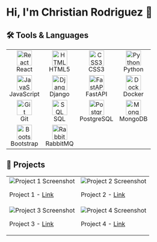 # Hi, I'm Christian Rodriguez 👋

## 🛠️ Tools & Languages

<!-- Icons from https://github.com/devicons/devicon -->

<table>
  <tr>
    <td align="center"><img alt="React" src="https://cdn.jsdelivr.net/gh/devicons/devicon/icons/react/react-original.svg" width="40" height="40"/><br>React</td>
    <td align="center"><img alt="HTML5" src="https://cdn.jsdelivr.net/gh/devicons/devicon/icons/html5/html5-original.svg" width="40" height="40"/><br>HTML5</td>
    <td align="center"><img alt="CSS3" src="https://cdn.jsdelivr.net/gh/devicons/devicon/icons/css3/css3-original.svg" width="40" height="40"/><br>CSS3</td>
    <td align="center"><img alt="Python" src="https://cdn.jsdelivr.net/gh/devicons/devicon/icons/python/python-original.svg" width="40" height="40"/><br>Python</td>
  </tr>
  <tr>
    <td align="center"><img alt="JavaScript" src="https://cdn.jsdelivr.net/gh/devicons/devicon/icons/javascript/javascript-original.svg" width="40" height="40"/><br>JavaScript</td>
    <td align="center"><img alt="Django" src="https://cdn.jsdelivr.net/gh/devicons/devicon/icons/django/django-plain.svg" width="40" height="40"/><br>Django</td>
    <td align="center"><img alt="FastAPI" src="https://cdn.jsdelivr.net/gh/devicons/devicon/icons/fastapi/fastapi-original.svg" width="40" height="40"/><br>FastAPI</td>
    <td align="center"><img alt="Docker" src="https://cdn.jsdelivr.net/gh/devicons/devicon/icons/docker/docker-original.svg" width="40" height="40"/><br>Docker</td>
  </tr>
  <tr>
    <td align="center"><img alt="Git" src="https://cdn.jsdelivr.net/gh/devicons/devicon/icons/git/git-original.svg" width="40" height="40"/><br>Git</td>
    <td align="center"><img alt="SQL" src="https://cdn.jsdelivr.net/gh/devicons/devicon/icons/mysql/mysql-original.svg" width="40" height="40"/><br>SQL</td>
    <td align="center"><img alt="PostgreSQL" src="https://cdn.jsdelivr.net/gh/devicons/devicon/icons/postgresql/postgresql-original.svg" width="40" height="40"/><br>PostgreSQL</td>
    <td align="center"><img alt="MongoDB" src="https://cdn.jsdelivr.net/gh/devicons/devicon/icons/mongodb/mongodb-original.svg" width="40" height="40"/><br>MongoDB</td>
  </tr>
  <tr>
    <td align="center"><img alt="Bootstrap" src="https://cdn.jsdelivr.net/gh/devicons/devicon/icons/bootstrap/bootstrap-plain.svg" width="40" height="40"/><br>Bootstrap</td>
    <td align="center"><img alt="RabbitMQ" src="https://cdn.jsdelivr.net/gh/devicons/devicon/icons/rabbitmq/rabbitmq-original.svg" width="40" height="40"/><br>RabbitMQ</td>
  </tr>
</table>

## 📸 Projects

<!-- You can either use a table or just divs -->

<table>
  <tr>
    <td>
      <img src="https://user-images.githubusercontent.com/105233007/227293137-700f3050-fb5d-4a24-a920-645a36afdf39.PNG" alt="Project 1 Screenshot" />
      <p>Project 1 - <a href="https://github.com/ChrisAlexRods/Green-Thumb">Link</a></p>
    </td>
    <td>
      <img src="https://user-images.githubusercontent.com/105233007/227309345-f6f39803-edcf-422b-8c8b-b1003e71dc1f.PNG" alt="Project 2 Screenshot" />
      <p>Project 2 - <a href="https://github.com/ChrisAlexRods/Project-Carcar">Link</a></p>
    </td>
  </tr>
  <tr>
    <td>
      <img src="https://user-images.githubusercontent.com/105233007/227292895-fc5ec78d-0ded-4147-932c-4d9c1fae1014.PNG" alt="Project 3 Screenshot" />
      <p>Project 3 - <a href="https://github.com/ChrisAlexRods/ConferenceGo">Link</a></p>
    </td>
    <td>
      <img src="https://via.placeholder.com/200x100" alt="Project 4 Screenshot" />
      <p>Project 4 - <a href="https://github.com/username/project4">Link</a></p>
    </td>
  </tr>
</table>

